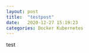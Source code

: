 ```yaml
---
layout: post
title:  "testpost"
date:   2020-12-27 15:19:23
categories: Docker Kubernetes
---
```


test
